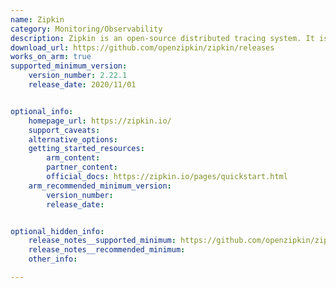```yaml
---
name: Zipkin
category: Monitoring/Observability
description: Zipkin is an open-source distributed tracing system. It is designed to help developers collect and visualize the timing data needed to troubleshoot latency problems in microservice architectures.
download_url: https://github.com/openzipkin/zipkin/releases
works_on_arm: true
supported_minimum_version:
    version_number: 2.22.1
    release_date: 2020/11/01


optional_info:
    homepage_url: https://zipkin.io/
    support_caveats:
    alternative_options:
    getting_started_resources:
        arm_content: 
        partner_content: 
        official_docs: https://zipkin.io/pages/quickstart.html
    arm_recommended_minimum_version:
        version_number:
        release_date: 


optional_hidden_info:
    release_notes__supported_minimum: https://github.com/openzipkin/zipkin/releases/tag/2.22.1
    release_notes__recommended_minimum:
    other_info: 

---
```

